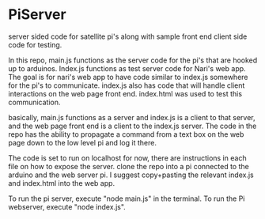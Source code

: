 # PiServer
server sided code for satellite pi's along with sample front end client side code for testing.


In this repo, main.js functions as the server code for the pi's that are hooked up to arduinos. Index.js functions as test server code for Nari's web app. The goal is for nari's web app to have code similar to index.js somewhere for the pi's to communicate. 
index.js also has code that will handle client interactions on the web page front end. index.html was used to test this communication.

basically, main.js functions as a server and index.js is a client to that server, and the web page front end is a client to the index.js server. The code in the repo has the ability to propagate a command from a text box on the web page down to the low level pi and log it there.

The code is set to run on localhost for now, there are instructions in each file on how to expose the server. clone the repo into a pi connected to the arduino and the web server pi. I suggest copy+pasting the relevant index.js and index.html into the web app.

To run the pi server, execute "node main.js" in the terminal. To run the Pi webserver, execute "node index.js". 
